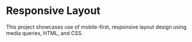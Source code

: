 # Responsive Layout
This project showcases use of mobile-first, responsive layout design using media queries, HTML, and CSS.
